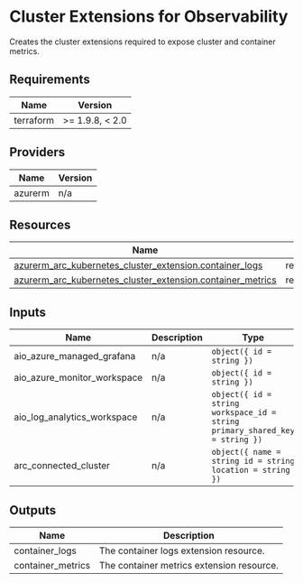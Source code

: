 <!-- BEGIN_TF_DOCS -->
<!-- markdown-table-prettify-ignore-start -->
# Cluster Extensions for Observability

Creates the cluster extensions required to expose cluster and container metrics.

## Requirements

| Name | Version |
|------|---------|
| terraform | >= 1.9.8, < 2.0 |

## Providers

| Name | Version |
|------|---------|
| azurerm | n/a |

## Resources

| Name | Type |
|------|------|
| [azurerm_arc_kubernetes_cluster_extension.container_logs](https://registry.terraform.io/providers/hashicorp/azurerm/latest/docs/resources/arc_kubernetes_cluster_extension) | resource |
| [azurerm_arc_kubernetes_cluster_extension.container_metrics](https://registry.terraform.io/providers/hashicorp/azurerm/latest/docs/resources/arc_kubernetes_cluster_extension) | resource |

## Inputs

| Name | Description | Type | Default | Required |
|------|-------------|------|---------|:--------:|
| aio\_azure\_managed\_grafana | n/a | ```object({ id = string })``` | n/a | yes |
| aio\_azure\_monitor\_workspace | n/a | ```object({ id = string })``` | n/a | yes |
| aio\_log\_analytics\_workspace | n/a | ```object({ id = string workspace_id = string primary_shared_key = string })``` | n/a | yes |
| arc\_connected\_cluster | n/a | ```object({ name = string id = string location = string })``` | n/a | yes |

## Outputs

| Name | Description |
|------|-------------|
| container\_logs | The container logs extension resource. |
| container\_metrics | The container metrics extension resource. |
<!-- markdown-table-prettify-ignore-end -->
<!-- END_TF_DOCS -->
